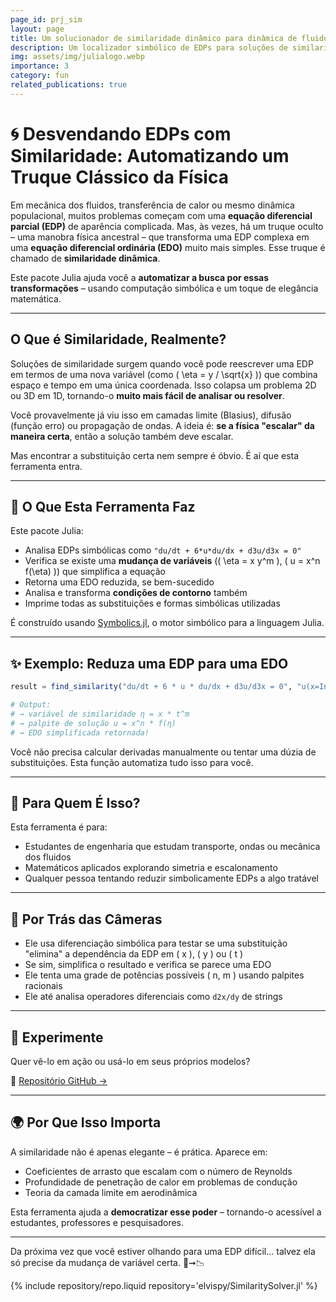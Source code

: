 ```yaml
---
page_id: prj_sim
layout: page
title: Um solucionador de similaridade dinâmico para dinâmica de fluidos.
description: Um localizador simbólico de EDPs para soluções de similaridade.
img: assets/img/julialogo.webp
importance: 3
category: fun
related_publications: true
---
```


# 🌀 Desvendando EDPs com Similaridade: Automatizando um Truque Clássico da Física

Em mecânica dos fluidos, transferência de calor ou mesmo dinâmica populacional, muitos problemas começam com uma **equação diferencial parcial (EDP)** de aparência complicada. Mas, às vezes, há um truque oculto – uma manobra física ancestral – que transforma uma EDP complexa em uma **equação diferencial ordinária (EDO)** muito mais simples. Esse truque é chamado de **similaridade dinâmica**.

Este pacote Julia ajuda você a **automatizar a busca por essas transformações** – usando computação simbólica e um toque de elegância matemática.

---

## O Que é Similaridade, Realmente?

Soluções de similaridade surgem quando você pode reescrever uma EDP em termos de uma nova variável (como \( \eta = y / \sqrt{x} \)) que combina espaço e tempo em uma única coordenada. Isso colapsa um problema 2D ou 3D em 1D, tornando-o **muito mais fácil de analisar ou resolver**.

Você provavelmente já viu isso em camadas limite (Blasius), difusão (função erro) ou propagação de ondas. A ideia é: **se a física "escalar" da maneira certa**, então a solução também deve escalar.

Mas encontrar a substituição certa nem sempre é óbvio. É aí que esta ferramenta entra.

---

## 🔧 O Que Esta Ferramenta Faz

Este pacote Julia:

- Analisa EDPs simbólicas como `"du/dt + 6*u*du/dx + d3u/d3x = 0"`
- Verifica se existe uma **mudança de variáveis** (\( \eta = x y^m \), \( u = x^n f(\eta) \)) que simplifica a equação
- Retorna uma EDO reduzida, se bem-sucedido
- Analisa e transforma **condições de contorno** também
- Imprime todas as substituições e formas simbólicas utilizadas

É construído usando [Symbolics.jl](https://github.com/JuliaSymbolics/Symbolics.jl), o motor simbólico para a linguagem Julia.

---

## ✨ Exemplo: Reduza uma EDP para uma EDO

```julia
result = find_similarity("du/dt + 6 * u * du/dx + d3u/d3x = 0", "u(x=Inf, t) = 0")

# Output:
# → variável de similaridade η = x * t^m
# → palpite de solução u = x^n * f(η)
# → EDO simplificada retornada!
```

Você não precisa calcular derivadas manualmente ou tentar uma dúzia de substituições. Esta função automatiza tudo isso para você.

---

## 📘 Para Quem É Isso?

Esta ferramenta é para:

- Estudantes de engenharia que estudam transporte, ondas ou mecânica dos fluidos
- Matemáticos aplicados explorando simetria e escalonamento
- Qualquer pessoa tentando reduzir simbolicamente EDPs a algo tratável

---

## 🧠 Por Trás das Câmeras

- Ele usa diferenciação simbólica para testar se uma substituição "elimina" a dependência da EDP em \( x \), \( y \) ou \( t \)
- Se sim, simplifica o resultado e verifica se parece uma EDO
- Ele tenta uma grade de potências possíveis \( n, m \) usando palpites racionais
- Ele até analisa operadores diferenciais como `d2x/dy` de strings

---

## 📌 Experimente

Quer vê-lo em ação ou usá-lo em seus próprios modelos?

🧪 [Repositório GitHub →](https://github.com/elvispy/similarity-pde-solver)

---

## 🌍 Por Que Isso Importa

A similaridade não é apenas elegante – é prática. Aparece em:

- Coeficientes de arrasto que escalam com o número de Reynolds
- Profundidade de penetração de calor em problemas de condução
- Teoria da camada limite em aerodinâmica

Esta ferramenta ajuda a **democratizar esse poder** – tornando-o acessível a estudantes, professores e pesquisadores.

---

Da próxima vez que você estiver olhando para uma EDP difícil... talvez ela só precise da mudança de variável certa. 🧠➞📉

<div class="repositories d-flex flex-wrap flex-md-row flex-column justify-content-between align-items-center">
    {% include repository/repo.liquid repository='elvispy/SimilaritySolver.jl' %}  
</div>
